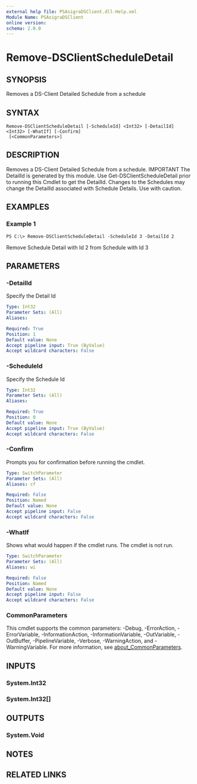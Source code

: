 ```yaml
---
external help file: PSAsigraDSClient.dll-Help.xml
Module Name: PSAsigraDSClient
online version:
schema: 2.0.0
---
```


# Remove-DSClientScheduleDetail

## SYNOPSIS
Removes a DS-Client Detailed Schedule from a schedule

## SYNTAX

```
Remove-DSClientScheduleDetail [-ScheduleId] <Int32> [-DetailId] <Int32> [-WhatIf] [-Confirm]
 [<CommonParameters>]
```

## DESCRIPTION
Removes a DS-Client Detailed Schedule from a schedule.
IMPORTANT The DetailId is generated by this module.
Use Get-DSClientScheduleDetail prior to running this Cmdlet to get the DetailId.
Changes to the Schedules may change the DetailId associated with Schedule Details.
Use with caution.

## EXAMPLES

### Example 1
```
PS C:\> Remove-DSClientScheduleDetail -ScheduleId 3 -DetailId 2
```

Remove Schedule Detail with Id 2 from Schedule with Id 3

## PARAMETERS

### -DetailId
Specify the Detail Id

```yaml
Type: Int32
Parameter Sets: (All)
Aliases:

Required: True
Position: 1
Default value: None
Accept pipeline input: True (ByValue)
Accept wildcard characters: False
```

### -ScheduleId
Specify the Schedule Id

```yaml
Type: Int32
Parameter Sets: (All)
Aliases:

Required: True
Position: 0
Default value: None
Accept pipeline input: True (ByValue)
Accept wildcard characters: False
```

### -Confirm
Prompts you for confirmation before running the cmdlet.

```yaml
Type: SwitchParameter
Parameter Sets: (All)
Aliases: cf

Required: False
Position: Named
Default value: None
Accept pipeline input: False
Accept wildcard characters: False
```

### -WhatIf
Shows what would happen if the cmdlet runs. The cmdlet is not run.

```yaml
Type: SwitchParameter
Parameter Sets: (All)
Aliases: wi

Required: False
Position: Named
Default value: None
Accept pipeline input: False
Accept wildcard characters: False
```

### CommonParameters
This cmdlet supports the common parameters: -Debug, -ErrorAction, -ErrorVariable, -InformationAction, -InformationVariable, -OutVariable, -OutBuffer, -PipelineVariable, -Verbose, -WarningAction, and -WarningVariable. For more information, see [about_CommonParameters](http://go.microsoft.com/fwlink/?LinkID=113216).

## INPUTS

### System.Int32
### System.Int32[]
## OUTPUTS

### System.Void

## NOTES

## RELATED LINKS
